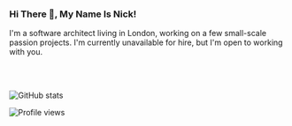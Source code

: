### Hi There 👋, My Name Is Nick!
I'm a software architect living in London, working on a few small-scale passion projects. I'm currently unavailable for hire, but I'm open to working with you. 

<br/>

<br/>

![GitHub stats](https://github-readme-stats.vercel.app/api?username=GhostCrawl3r&show_icons=true)  

![Profile views](https://gpvc.arturio.dev/GhostCrawl3r)  
